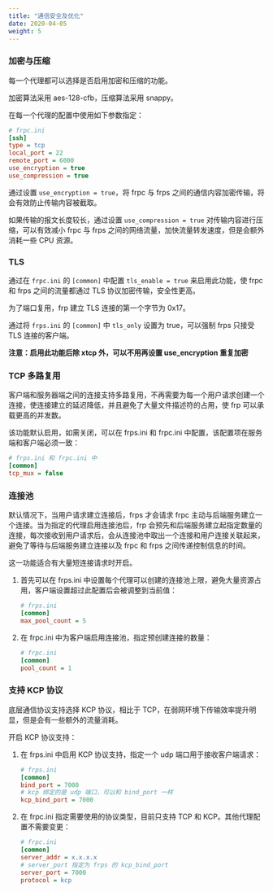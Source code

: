```yaml
---
title: "通信安全及优化"
date: 2020-04-05
weight: 5
---
```


### 加密与压缩

每一个代理都可以选择是否启用加密和压缩的功能。

加密算法采用 aes-128-cfb，压缩算法采用 snappy。

在每一个代理的配置中使用如下参数指定：

```ini
# frpc.ini
[ssh]
type = tcp
local_port = 22
remote_port = 6000
use_encryption = true
use_compression = true
```

通过设置 `use_encryption = true`，将 frpc 与 frps 之间的通信内容加密传输，将会有效防止传输内容被截取。

如果传输的报文长度较长，通过设置 `use_compression = true` 对传输内容进行压缩，可以有效减小 frpc 与 frps 之间的网络流量，加快流量转发速度，但是会额外消耗一些 CPU 资源。

### TLS

通过在 `frpc.ini` 的 `[common]` 中配置 `tls_enable = true` 来启用此功能，使 frpc 和 frps 之间的流量都通过 TLS 协议加密传输，安全性更高。

为了端口复用，frp 建立 TLS 连接的第一个字节为 0x17。

通过将 `frps.ini` 的 `[common]` 中 `tls_only` 设置为 true，可以强制 frps 只接受 TLS 连接的客户端。

**注意：启用此功能后除 xtcp 外，可以不用再设置 use_encryption 重复加密**

### TCP 多路复用

客户端和服务器端之间的连接支持多路复用，不再需要为每一个用户请求创建一个连接，使连接建立的延迟降低，并且避免了大量文件描述符的占用，使 frp 可以承载更高的并发数。

该功能默认启用，如需关闭，可以在 frps.ini 和 frpc.ini 中配置，该配置项在服务端和客户端必须一致：

```ini
# frps.ini 和 frpc.ini 中
[common]
tcp_mux = false
```

### 连接池

默认情况下，当用户请求建立连接后，frps 才会请求 frpc 主动与后端服务建立一个连接。当为指定的代理启用连接池后，frp 会预先和后端服务建立起指定数量的连接，每次接收到用户请求后，会从连接池中取出一个连接和用户连接关联起来，避免了等待与后端服务建立连接以及 frpc 和 frps 之间传递控制信息的时间。

这一功能适合有大量短连接请求时开启。

1. 首先可以在 frps.ini 中设置每个代理可以创建的连接池上限，避免大量资源占用，客户端设置超过此配置后会被调整到当前值：

    ```ini
    # frps.ini
    [common]
    max_pool_count = 5
    ```

2. 在 frpc.ini 中为客户端启用连接池，指定预创建连接的数量：

    ```ini
    # frpc.ini
    [common]
    pool_count = 1
    ```

### 支持 KCP 协议

底层通信协议支持选择 KCP 协议，相比于 TCP，在弱网环境下传输效率提升明显，但是会有一些额外的流量消耗。

开启 KCP 协议支持：

1. 在 frps.ini 中启用 KCP 协议支持，指定一个 udp 端口用于接收客户端请求：

    ```ini
    # frps.ini
    [common]
    bind_port = 7000
    # kcp 绑定的是 udp 端口，可以和 bind_port 一样
    kcp_bind_port = 7000
    ```

2. 在 frpc.ini 指定需要使用的协议类型，目前只支持 TCP 和 KCP。其他代理配置不需要变更：

    ```ini
    # frpc.ini
    [common]
    server_addr = x.x.x.x
    # server_port 指定为 frps 的 kcp_bind_port
    server_port = 7000
    protocol = kcp
    ```
